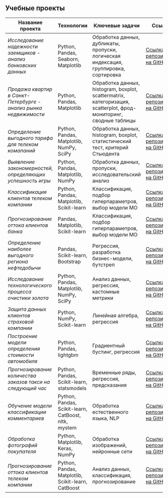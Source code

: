 ## Учебные проекты

| Название проекта | Технологии | Ключевые задачи | Ссылка |
|---|---|---|---|
| *Исследование надежности заемщиков - анализ банковских данных* | Python, Pandas, Seaborn, Matplotlib | Обработка данных, дубликаты, пропуски, логическая индексация, группировка, сортировка | [Ссылка на репозиторий на GitHub](https://github.com/tromb17/Portfolio/tree/main/Project1) |
| *Продажа квартир в Санкт-Петербурге - анализ рынка недвижимости* | Python, Pandas, Matplotlib | Обработка данных, histogram, boxplot, scattermatrix, категоризация, scatterplot,  фрод-мониторинг, сводные таблицы | [Ссылка на репозиторий на GitHub](https://github.com/tromb17/Portfolio/tree/main/real%20estate%20market%20analysis) |
| *Определение выгодного тарифа для телеком комапаний* | Python, Pandas, Matplotlib, NumPy, SciPy | Обработка данных, histogram, boxplot, статистический тест, критерий Стьюдента | [Ссылка на репозиторий на GitHub](https://github.com/tromb17/Portfolio/tree/main/Determining%20the%20best%20tariff%20for%20telecom%20companies) |
| *Выявление закономерностей, определяющих успешность игры* | Python, Pandas, Matplotlib, NumPy | Обработка данных, пропуски, исследовательский анализ | [Ссылка на репозиторий на GitHub](https://github.com/tromb17/Portfolio/tree/main/Identification%20of%20patterns%20that%20determine%20the%20success%20of%20the%20game) |
| *Классификация клиентов телеком компании* | Python, Pandas, Matplotlib, Scikit-learn | Классификация, подбор гиперпараметров, выбор модели МО | [Ссылка на репозиторий на GitHub](https://github.com/tromb17/Portfolio/tree/main/Classification%20of%20telecom%20company's%20clients) |
| *Прогнозирование оттока клиентов банка* | Pandas, Matplotlib, Scikit-learn | Классификация, подбор гиперпараметров, выбор модели МО | [Ссылка на репозиторий на GitHub](https://github.com/tromb17/Portfolio/tree/main/Forecasting%20the%20outflow%20of%20bank%20customers) |
| *Определение наиболее выгодного региона нефтедобычи* | Pandas, Scikit-learn, Bootstrap | Регрессия, разработка бизнес-модели, бутстреп | [Ссылка на репозиторий на GitHub](https://github.com/tromb17/Portfolio/tree/main/Determining%20the%20most%20profitable%20oil%20production%20region) |
| *Исследование технологического процесса очистики золота* | Python, Pandas, Matplotlib, NumPy, SciPy | Анализ данных, регрессия, кастомные метрики | [Ссылка на репозиторий на GitHub](https://github.com/tromb17/Portfolio/tree/main/Investigation%20of%20the%20technological%20process%20of%20gold%20purification) |
| *Защита данных клиентов страховой компании* | Python, NumPy, Scikit-learn | Линейная алгебра, регрессия | [Ссылка на репозиторий на GitHub](https://github.com/tromb17/Portfolio/tree/main/Protection%20of%20insurance%20company's%20customer%20data) |
| *Построение модели определения стоимости автомобиля* | Python, Pandas, lightgbm | Градиентный бустинг, регрессия | [Ссылка на репозиторий на GitHub](https://github.com/tromb17/Portfolio/tree/main/Building%20a%20model%20for%20determining%20the%20value%20of%20a%20car) |
| *Прогнозирование количества заказов такси на следующий час* | Python, Pandas, Scikit-learn, statsmodels | Временные ряды, регрессия, предсказания | [Ссылка на репозиторий на GitHub](https://github.com/tromb17/Portfolio/tree/main/Forecasting%20the%20number%20of%20taxi%20orders%20for%20the%20next%20hour) |
| *Обучение модели классификации комментариев* | Python, Pandas, Scikit-learn, CatBoost, nltk, mystem | Обработка естественного языка, NLP | [Ссылка на репозиторий на GitHub](https://github.com/tromb17/Portfolio/tree/main/Learning%20the%20comment%20classification%20model) |
| *Обработка фотографий покупателя* | Python, Matplotlib, Keras, NumPy | Обработка изображений, нейронные сети | [Ссылка на репозиторий на GitHub](https://github.com/tromb17/Portfolio/tree/main/Processing%20customer's%20photos) |
| *Прогнозирование оттока клиентов телеком компании* | Python, Pandas, Matplotlib, Scikit-learn, CatBoost | Анализ данных, классификация, прогнозирование | [Ссылка на репозиторий на GitHub](https://github.com/tromb17/Portfolio/tree/main/Forecasting%20the%20outflow%20of%20telecom%20company%20customers) |
